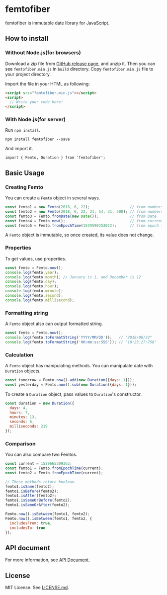 # femtofiber

femtofiber is immutable date library for JavaScript.

## How to install

### Without Node.js(for browsers)

Download a zip file from [GitHub release page](https://github.com/kotofurumiya/femtofiber/releases),
and unzip it.
Then you can see `femtofiber.min.js` in `build` directory.
Copy `femtofiber.min.js` file to your project directory.

Import the file in your HTML as following:

```html
<script src="femtofiber.min.js"></script>
<script>
  // Write your code here!
</script>
```

### With Node.js(for server)

Run `npm install`.

```
npm install femtofiber --save 
```

And import it.

```
import { Femto, Duration } from 'femtofiber';
```

## Basic Usage

### Creating Femto

You can create a `Femto` object in several ways.

```javascript
const femto1 = new Femto(2018, 6, 22);                  // from numbers
const femto2 = new Femto(2018, 6, 22, 21, 54, 31, 500); // from numbers with time
const femto3 = Femto.fromDate(new Date());              // from Date
const femto4 = Femto.now();                             // from current date
const femto5 = Femto.fromEpochTime(1529590253022);      // from epoch time
```

A `Femto` object is immutable, so once created, its value does not change.

### Properties

To get values, use properties.

```javascript
const femto = Femto.now();
console.log(femto.year);
console.log(femto.month); // January is 1, and December is 12
console.log(femto.day);
console.log(femto.hour);
console.log(femto.minute);
console.log(femto.second);
console.log(femto.millisecond);
```

### Formatting string

A `Femto` object also can output formatted string.

```javascript
const femto = Femto.now();
console.log(femto.toFormatString('YYYY/MM/DD'));   // "2018/06/22"
console.log(femto.toFormatString('HH:mm:ss:SSS')); // "18:23:27:758"
```

### Calculation

A `Femto` object has manipulating methods. You can manipulate date with `Duration` objects.

```javascript
const tomorrow = Femto.now().add(new Duration({days: 1}));
const yesterday = Femto.now().sub(new Duration({days: 1}));
```

To create a `Duration` object, pass values to `Duration`'s constructor.

```javascript
const duration = new Duration({
  days: 4,
  hours: 7,
  minutes: 13,
  seconds: 6,
  milliseconds: 219
});
```

### Comparison

You can also compare two Femtos.

```javascript
const current = 1529665309363;
const femto1 = Femto.fromEpochTime(current);
const femto2 = Femto.fromEpochTime(current);

// These methods return boolean.
femto1.isSame(femto2);
femto1.isBefore(femto2);
femto1.isAfter(femto2);
femto1.isSameOrBefore(femto2);
femto1.isSameOrAfter(femto2);

Femto.now().isBetween(femto1, femto2);
Femto.now().isBetween(femto1, femto2, {
  includesFrom: true,
  includesTo: true
});
```
     
## API document

For more information, see [API Document](https://kotofurumiya.github.io/femtofiber/).

## License

MIT License. See [LICENSE.md](./LICENSE.md).